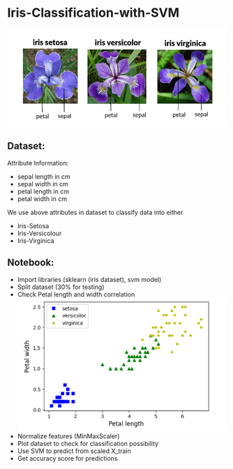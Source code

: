 # Iris-Classification-with-SVM

![Iris Types](image.png)

## Dataset:
Attribute Information:
- sepal length in cm
- sepal width in cm
- petal length in cm
- petal width in cm

We use above attributes in dataset to classify data into either 
- Iris-Setosa
- Iris-Versicolour
- Iris-Virginica

## Notebook:
- Import libraries (sklearn (iris dataset), svm model)
- Split dataset (30% for testing)
- Check Petal length and width correlation
![](image-1.png)
- Normalize features (MinMaxScaler)
- Plot dataset to check for classification possibility
- Use SVM to predict from scaled X_train
- Get accuracy score for predictions